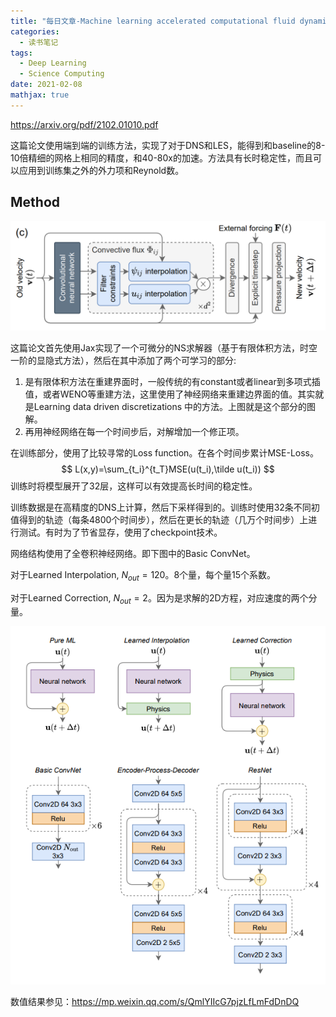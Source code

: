 ```yaml
---
title: "每日文章-Machine learning accelerated computational fluid dynamics"
categories:
  - 读书笔记
tags:
  - Deep Learning
  - Science Computing
date: 2021-02-08
mathjax: true
---
```


https://arxiv.org/pdf/2102.01010.pdf

这篇论文使用端到端的训练方法，实现了对于DNS和LES，能得到和baseline的8-10倍精细的网格上相同的精度，和40-80x的加速。方法具有长时稳定性，而且可以应用到训练集之外的外力项和Reynold数。

## Method

![image-20210208221509492](../images/%E6%AF%8F%E6%97%A5%E6%96%87%E7%AB%A0-NS%20by%20google/image-20210208221509492.png)

这篇论文首先使用Jax实现了一个可微分的NS求解器（基于有限体积方法，时空一阶的显隐式方法），然后在其中添加了两个可学习的部分:

1. 是有限体积方法在重建界面时，一般传统的有constant或者linear到多项式插值，或者WENO等重建方法，这里使用了神经网络来重建边界面的值。其实就是Learning data driven discretizations 中的方法。上图就是这个部分的图解。
2. 再用神经网络在每一个时间步后，对解增加一个修正项。

在训练部分，使用了比较寻常的Loss function。在各个时间步累计MSE-Loss。
$$
L(x,y)=\sum_{t_i}^{t_T}MSE(u(t_i),\tilde u(t_i))
$$
训练时将模型展开了32层，这样可以有效提高长时间的稳定性。

训练数据是在高精度的DNS上计算，然后下采样得到的。训练时使用32条不同初值得到的轨迹（每条4800个时间步），然后在更长的轨迹（几万个时间步）上进行测试。有时为了节省显存，使用了checkpoint技术。



网络结构使用了全卷积神经网络。即下图中的Basic ConvNet。

对于Learned Interpolation, $N_{out}=120$。8个量，每个量15个系数。

对于Learned Correction, $N_{out}=2$。因为是求解的2D方程，对应速度的两个分量。

![image-20210208224334341](../images/%E6%AF%8F%E6%97%A5%E6%96%87%E7%AB%A0-NS%20by%20google/image-20210208224334341.png)



数值结果参见：https://mp.weixin.qq.com/s/QmlYIIcG7pjzLfLmFdDnDQ

